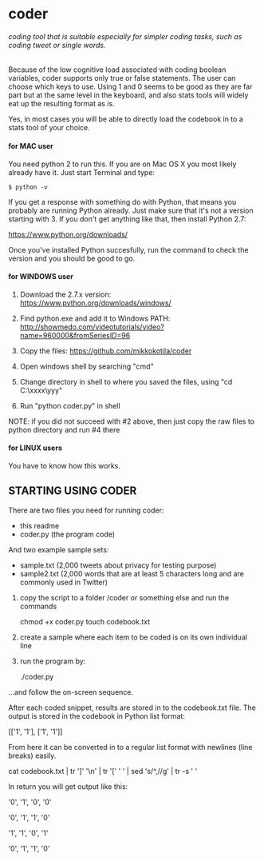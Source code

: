# coder
###### coding tool that is suitable especially for simpler coding tasks, such as coding tweet or single words. 

Because of the low cognitive load associated with coding boolean variables, coder supports only true or false statements. The user can choose which keys to use. Using 1 and 0 seems to be good as they are far part but at the same level in the keyboard, and also stats tools will widely eat up the resulting format as is. 

Yes, in most cases you will be able to directly load the codebook in to a stats tool of your choice. 

#### for MAC user

You need python 2 to run this. If you are on Mac OS X you most likely already have it. Just start Terminal and type: 

    $ python -v
    
If you get a response with something do with Python, that means you probably are running Python already. Just make sure that it's not a version starting with 3. If you don't get anything like that, then install Python 2.7:

https://www.python.org/downloads/

Once you've installed Python succesfully, run the command to check the version and you should be good to go.

#### for WINDOWS user

1. Download the 2.7.x version:
https://www.python.org/downloads/windows/

2. Find python.exe and add it to Windows PATH:
http://showmedo.com/videotutorials/video?name=960000&fromSeriesID=96

3. Copy the files:
https://github.com/mikkokotila/coder

4. Open windows shell by searching "cmd"

5. Change directory in shell to where you saved the files, using "cd C:\xxxx\yyy"

6. Run "python coder.py" in shell

NOTE: if you did not succeed with #2 above, then just copy the raw files to python directory and run #4 there

#### for LINUX users

You have to know how this works. 

## STARTING USING CODER

There are two files you need for running coder: 

- this readme
- coder.py (the program code)

And two example sample sets:

- sample.txt (2,000 tweets about privacy for testing purpose)
- sample2.txt (2,000 words that are at least 5 characters long and are commonly used in Twitter)


1) copy the script to a folder /coder or something else and run the commands

   chmod +x coder.py
   touch codebook.txt 

2) create a sample where each item to be coded is on its own individual line

3) run the program by: 

   ./coder.py

...and follow the on-screen sequence. 

After each coded snippet, results are stored in to the codebook.txt file. The output is stored in the codebook in Python list format: 

[['1', '1'], ['1', '1']]

From here it can be converted in to a regular list format with newlines (line breaks) easily. 

   cat codebook.txt | tr ']' '\n' | tr '[' ' ' | sed 's/^,//g' | tr -s ' '
   
In return you will get output like this: 

 '0', '1', '0', '0'
 
 '0', '1', '1', '0'

 '1', '1', '0', '1'

 '0', '1', '1', '0'
